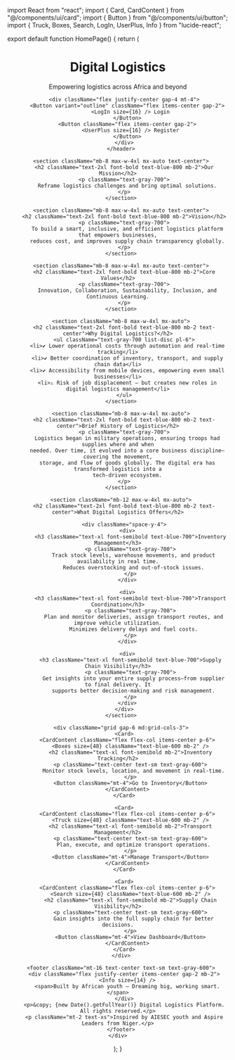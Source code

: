 import React from "react";
import { Card, CardContent } from "@/components/ui/card";
import { Button } from "@/components/ui/button";
import { Truck, Boxes, Search, LogIn, UserPlus, Info } from "lucide-react";

export default function HomePage() {
  return (
    <div className="min-h-screen bg-blue-100 p-4">
      <header className="text-center mb-8">
        <h1 className="text-4xl font-bold text-blue-800">Digital Logistics</h1>
        <p className="text-blue-700">Empowering logistics across Africa and beyond</p>

        <div className="flex justify-center gap-4 mt-4">
          <Button variant="outline" className="flex items-center gap-2">
            <LogIn size={16} /> Login
          </Button>
          <Button className="flex items-center gap-2">
            <UserPlus size={16} /> Register
          </Button>
        </div>
      </header>

      <section className="mb-8 max-w-4xl mx-auto text-center">
        <h2 className="text-2xl font-bold text-blue-800 mb-2">Our Mission</h2>
        <p className="text-gray-700">
          Reframe logistics challenges and bring optimal solutions.
        </p>
      </section>

      <section className="mb-8 max-w-4xl mx-auto text-center">
        <h2 className="text-2xl font-bold text-blue-800 mb-2">Vision</h2>
        <p className="text-gray-700">
          To build a smart, inclusive, and efficient logistics platform that empowers businesses,
          reduces cost, and improves supply chain transparency globally.
        </p>
      </section>

      <section className="mb-8 max-w-4xl mx-auto text-center">
        <h2 className="text-2xl font-bold text-blue-800 mb-2">Core Values</h2>
        <p className="text-gray-700">
          Innovation, Collaboration, Sustainability, Inclusion, and Continuous Learning.
        </p>
      </section>

      <section className="mb-8 max-w-4xl mx-auto">
        <h2 className="text-2xl font-bold text-blue-800 mb-2 text-center">Why Digital Logistics?</h2>
        <ul className="text-gray-700 list-disc pl-6">
          <li>✔️ Lower operational costs through automation and real-time tracking</li>
          <li>✔️ Better coordination of inventory, transport, and supply chain data</li>
          <li>✔️ Accessibility from mobile devices, empowering even small businesses</li>
          <li>⚠️ Risk of job displacement — but creates new roles in digital logistics management</li>
        </ul>
      </section>

      <section className="mb-8 max-w-4xl mx-auto">
        <h2 className="text-2xl font-bold text-blue-800 mb-2 text-center">Brief History of Logistics</h2>
        <p className="text-gray-700">
          Logistics began in military operations, ensuring troops had supplies where and when
          needed. Over time, it evolved into a core business discipline—covering the movement,
          storage, and flow of goods globally. The digital era has transformed logistics into a
          tech-driven ecosystem.
        </p>
      </section>

      <section className="mb-12 max-w-4xl mx-auto">
        <h2 className="text-2xl font-bold text-blue-800 mb-2 text-center">What Digital Logistics Offers</h2>

        <div className="space-y-4">
          <div>
            <h3 className="text-xl font-semibold text-blue-700">Inventory Management</h3>
            <p className="text-gray-700">
              Track stock levels, warehouse movements, and product availability in real time.
              Reduces overstocking and out-of-stock issues.
            </p>
          </div>

          <div>
            <h3 className="text-xl font-semibold text-blue-700">Transport Coordination</h3>
            <p className="text-gray-700">
              Plan and monitor deliveries, assign transport routes, and improve vehicle utilization.
              Minimizes delivery delays and fuel costs.
            </p>
          </div>

          <div>
            <h3 className="text-xl font-semibold text-blue-700">Supply Chain Visibility</h3>
            <p className="text-gray-700">
              Get insights into your entire supply process—from supplier to final delivery. It
              supports better decision-making and risk management.
            </p>
          </div>
        </div>
      </section>

      <div className="grid gap-6 md:grid-cols-3">
        <Card>
          <CardContent className="flex flex-col items-center p-6">
            <Boxes size={48} className="text-blue-600 mb-2" />
            <h2 className="text-xl font-semibold mb-2">Inventory Tracking</h2>
            <p className="text-center text-sm text-gray-600">
              Monitor stock levels, location, and movement in real-time.
            </p>
            <Button className="mt-4">Go to Inventory</Button>
          </CardContent>
        </Card>

        <Card>
          <CardContent className="flex flex-col items-center p-6">
            <Truck size={48} className="text-blue-600 mb-2" />
            <h2 className="text-xl font-semibold mb-2">Transport Management</h2>
            <p className="text-center text-sm text-gray-600">
              Plan, execute, and optimize transport operations.
            </p>
            <Button className="mt-4">Manage Transport</Button>
          </CardContent>
        </Card>

        <Card>
          <CardContent className="flex flex-col items-center p-6">
            <Search size={48} className="text-blue-600 mb-2" />
            <h2 className="text-xl font-semibold mb-2">Supply Chain Visibility</h2>
            <p className="text-center text-sm text-gray-600">
              Gain insights into the full supply chain for better decisions.
            </p>
            <Button className="mt-4">View Dashboard</Button>
          </CardContent>
        </Card>
      </div>

      <footer className="mt-16 text-center text-sm text-gray-600">
        <div className="flex justify-center items-center gap-2 mb-2">
          <Info size={14} />
          <span>Built by African youth – Dreaming big, working smart.</span>
        </div>
        <p>&copy; {new Date().getFullYear()} Digital Logistics Platform. All rights reserved.</p>
        <p className="mt-2 text-xs">Inspired by AIESEC youth and Aspire Leaders from Niger.</p>
      </footer>
    </div>
  );
}
